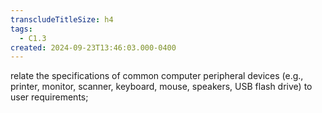 ```yaml
---
transcludeTitleSize: h4
tags:
  - C1.3
created: 2024-09-23T13:46:03.000-0400
---
```

relate the specifications of common computer peripheral devices (e.g., printer, monitor, scanner, keyboard, mouse, speakers, USB flash drive) to user requirements;